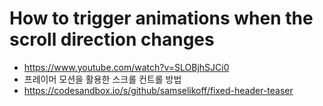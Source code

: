 
# How to trigger animations when the scroll direction changes
- https://www.youtube.com/watch?v=SLOBjhSJCi0
- 프레이머 모션을 활용한 스크롤 컨트롤 방법
- https://codesandbox.io/s/github/samselikoff/fixed-header-teaser 